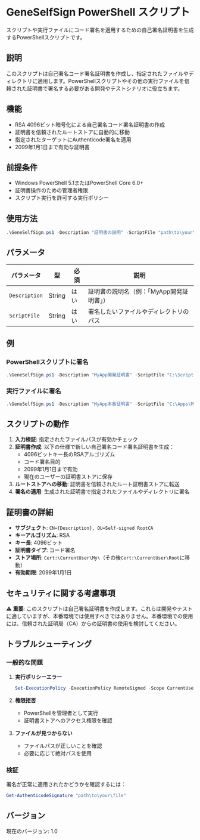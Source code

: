 # GeneSelfSign PowerShell スクリプト

スクリプトや実行ファイルにコード署名を適用するための自己署名証明書を生成するPowerShellスクリプトです。

## 説明

このスクリプトは自己署名コード署名証明書を作成し、指定されたファイルやディレクトリに適用します。PowerShellスクリプトやその他の実行ファイルを信頼された証明書で署名する必要がある開発やテストシナリオに役立ちます。

## 機能

- RSA 4096ビット暗号化による自己署名コード署名証明書の作成
- 証明書を信頼されたルートストアに自動的に移動
- 指定されたターゲットにAuthenticode署名を適用
- 2099年1月1日まで有効な証明書

## 前提条件

- Windows PowerShell 5.1またはPowerShell Core 6.0+
- 証明書操作のための管理者権限
- スクリプト実行を許可する実行ポリシー

## 使用方法

```powershell
.\GeneSelfSign.ps1 -Description "証明書の説明" -ScriptFile "path\to\your\script.ps1"
```

## パラメータ

| パラメータ | 型 | 必須 | 説明 |
|-----------|------|----------|-------------|
| `Description` | String | はい | 証明書の説明名（例：「MyApp開発証明書」） |
| `ScriptFile` | String | はい | 署名したいファイルやディレクトリのパス |

## 例

### PowerShellスクリプトに署名
```powershell
.\GeneSelfSign.ps1 -Description "MyApp開発証明書" -ScriptFile "C:\Scripts\MyScript.ps1"
```

### 実行ファイルに署名
```powershell
.\GeneSelfSign.ps1 -Description "MyApp本番証明書" -ScriptFile "C:\Apps\MyApp.exe"
```

## スクリプトの動作

1. **入力検証**: 指定されたファイルパスが有効かチェック
2. **証明書作成**: 以下の仕様で新しい自己署名コード署名証明書を生成：
   - 4096ビットキー長のRSAアルゴリズム
   - コード署名目的
   - 2099年1月1日まで有効
   - 現在のユーザーの証明書ストアに保存
3. **ルートストアへの移動**: 証明書を信頼されたルート証明書ストアに転送
4. **署名の適用**: 生成された証明書で指定されたファイルやディレクトリに署名

## 証明書の詳細

- **サブジェクト**: `CN={Description}, OU=Self-signed RootCA`
- **キーアルゴリズム**: RSA
- **キー長**: 4096ビット
- **証明書タイプ**: コード署名
- **ストア場所**: `Cert:\CurrentUser\My\`（その後`Cert:\CurrentUser\Root`に移動）
- **有効期限**: 2099年1月1日

## セキュリティに関する考慮事項

⚠️ **重要**: このスクリプトは自己署名証明書を作成します。これらは開発やテストに適していますが、本番環境では使用すべきではありません。本番環境での使用には、信頼された証明局（CA）からの証明書の使用を検討してください。

## トラブルシューティング

### 一般的な問題

1. **実行ポリシーエラー**
   ```powershell
   Set-ExecutionPolicy -ExecutionPolicy RemoteSigned -Scope CurrentUser
   ```

2. **権限拒否**
   - PowerShellを管理者として実行
   - 証明書ストアへのアクセス権限を確認

3. **ファイルが見つからない**
   - ファイルパスが正しいことを確認
   - 必要に応じて絶対パスを使用

### 検証

署名が正常に適用されたかどうかを確認するには：
```powershell
Get-AuthenticodeSignature "path\to\your\file"
```

## バージョン

現在のバージョン: 1.0

